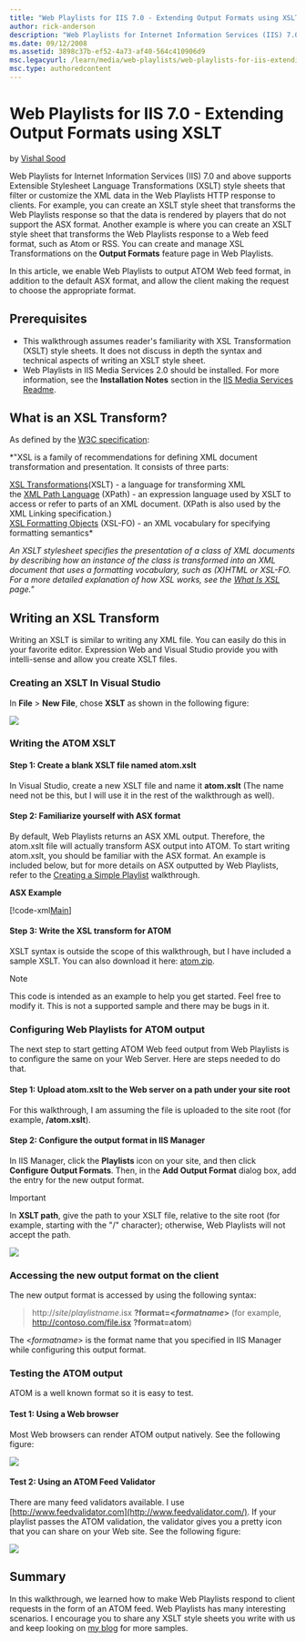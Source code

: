```yaml
---
title: "Web Playlists for IIS 7.0 - Extending Output Formats using XSLT"
author: rick-anderson
description: "Web Playlists for Internet Information Services (IIS) 7.0 and above supports Extensible Stylesheet Language Transformations (XSLT) style sheets that filter o..."
ms.date: 09/12/2008
ms.assetid: 3898c37b-ef52-4a73-af40-564c410906d9
msc.legacyurl: /learn/media/web-playlists/web-playlists-for-iis-extending-output-formats-using-xslt
msc.type: authoredcontent
---
```

Web Playlists for IIS 7.0 - Extending Output Formats using XSLT
====================
by [Vishal Sood](https://twitter.com/vishalsood)

Web Playlists for Internet Information Services (IIS) 7.0 and above supports Extensible Stylesheet Language Transformations (XSLT) style sheets that filter or customize the XML data in the Web Playlists HTTP response to clients. For example, you can create an XSLT style sheet that transforms the Web Playlists response so that the data is rendered by players that do not support the ASX format. Another example is where you can create an XSLT style sheet that transforms the Web Playlists response to a Web feed format, such as Atom or RSS. You can create and manage XSL Transformations on the **Output Formats** feature page in Web Playlists.

In this article, we enable Web Playlists to output ATOM Web feed format, in addition to the default ASX format, and allow the client making the request to choose the appropriate format.

## Prerequisites

- This walkthrough assumes reader's familiarity with XSL Transformation (XSLT) style sheets. It does not discuss in depth the syntax and technical aspects of writing an XSLT style sheet.
- Web Playlists in IIS Media Services 2.0 should be installed. For more information, see the **Installation Notes** section in the [IIS Media Services Readme](../iis-media-services/iis-media-services-readme.md).

## What is an XSL Transform?

As defined by the [W3C specification](http://www.w3.org/Style/XSL/):

*"XSL is a family of recommendations for defining XML document transformation and presentation. It consists of three parts:  
  
[XSL Transformations](http://www.w3.org/TR/xslt)(XSLT) - a language for transforming XML  
the [XML Path Language](http://www.w3.org/TR/xpath) (XPath) - an expression language used by XSLT to access or refer to parts of an XML document. (XPath is also used by the XML Linking specification.)  
[XSL Formatting Objects](http://www.w3.org/TR/xsl) (XSL-FO) - an XML vocabulary for specifying formatting semantics*

*An XSLT stylesheet specifies the presentation of a class of XML documents by describing how an instance of the class is transformed into an XML document that uses a formatting vocabulary, such as (X)HTML or XSL-FO. For a more detailed explanation of how XSL works, see the [What Is XSL](http://www.w3.org/Style/XSL/WhatIsXSL.html) page."*

## Writing an XSL Transform

Writing an XSLT is similar to writing any XML file. You can easily do this in your favorite editor. Expression Web and Visual Studio provide you with intelli-sense and allow you create XSLT files.

### Creating an XSLT In Visual Studio

In **File** &gt; **New File**, chose **XSLT** as shown in the following figure:

[![](web-playlists-for-iis-extending-output-formats-using-xslt/_static/image2.bmp)](web-playlists-for-iis-extending-output-formats-using-xslt/_static/image1.bmp)

### Writing the ATOM XSLT

#### Step 1: Create a blank XSLT file named atom.xslt

In Visual Studio, create a new XSLT file and name it **atom.xslt** (The name need not be this, but I will use it in the rest of the walkthrough as well).

#### Step 2: Familiarize yourself with ASX format

By default, Web Playlists returns an ASX XML output. Therefore, the atom.xslt file will actually transform ASX output into ATOM. To start writing atom.xslt, you should be familiar with the ASX format. An example is included below, but for more details on ASX outputted by Web Playlists, refer to the [Creating a Simple Playlist](web-playlists-for-iis-7-creating-a-simple-playlist.md) walkthrough.

**ASX Example**


[!code-xml[Main](web-playlists-for-iis-extending-output-formats-using-xslt/samples/sample1.xml)]


#### Step 3: Write the XSL transform for ATOM

XSLT syntax is outside the scope of this walkthrough, but I have included a sample XSLT. You can also download it here: [atom.zip](web-playlists-for-iis-extending-output-formats-using-xslt/_static/web-playlists-for-iis---extending-output-formats-using-xslt-502-atom1.zip).

> [!NOTE]
> This code is intended as an example to help you get started. Feel free to modify it. This is not a supported sample and there may be bugs in it.

### Configuring Web Playlists for ATOM output

The next step to start getting ATOM Web feed output from Web Playlists is to configure the same on your Web Server. Here are steps needed to do that.

#### Step 1: Upload atom.xslt to the Web server on a path under your site root

For this walkthrough, I am assuming the file is uploaded to the site root (for example, **/atom.xslt**).

#### Step 2: Configure the output format in IIS Manager

In IIS Manager, click the **Playlists** icon on your site, and then click **Configure Output Formats**. Then, in the **Add Output Format** dialog box, add the entry for the new output format.

> [!IMPORTANT]
> In **XSLT path**, give the path to your XSLT file, relative to the site root (for example, starting with the "/" character); otherwise, Web Playlists will not accept the path.

[![](web-playlists-for-iis-extending-output-formats-using-xslt/_static/image4.bmp)](web-playlists-for-iis-extending-output-formats-using-xslt/_static/image3.bmp)

### Accessing the new output format on the client

The new output format is accessed by using the following syntax:

> http://<em>site</em>/*playlist*<em>name</em>.isx **?format=&lt;*formatname*&gt;** (for example, <http://contoso.com/file.isx> **?format=atom**)


The &lt;*formatname*&gt; is the format name that you specified in IIS Manager while configuring this output format.

### Testing the ATOM output

ATOM is a well known format so it is easy to test.

#### Test 1: Using a Web browser

Most Web browsers can render ATOM output natively. See the following figure:

[![](web-playlists-for-iis-extending-output-formats-using-xslt/_static/image6.bmp)](web-playlists-for-iis-extending-output-formats-using-xslt/_static/image5.bmp)

#### Test 2: Using an ATOM Feed Validator

There are many feed validators available. I use [http://www.feedvalidator.com](http://www.feedvalidator.com/). If your playlist passes the ATOM validation, the validator gives you a pretty icon that you can share on your Web site. See the following figure:

[![](web-playlists-for-iis-extending-output-formats-using-xslt/_static/image8.bmp)](web-playlists-for-iis-extending-output-formats-using-xslt/_static/image7.bmp)

## Summary

In this walkthrough, we learned how to make Web Playlists respond to client requests in the form of an ATOM feed. Web Playlists has many interesting scenarios. I encourage you to share any XSLT style sheets you write with us and keep looking on [my blog](https://blogs.iis.net/vsood) for more samples.